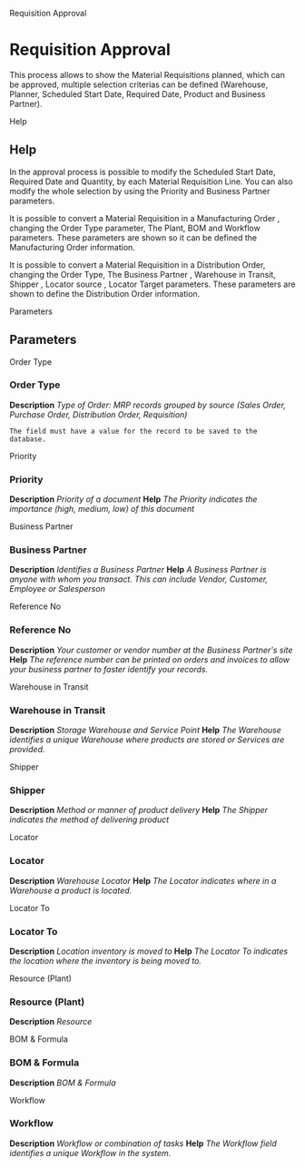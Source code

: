 
Requisition Approval
# Requisition Approval


This process allows to show the Material Requisitions planned,  which can be approved, multiple selection criterias can be defined (Warehouse, Planner, Scheduled Start Date, Required Date, Product and Business Partner).

Help
## Help


In the approval process is possible to modify the Scheduled Start Date, Required Date and  Quantity,  by each Material Requisition Line. You can also modify the whole selection by using the Priority and Business Partner parameters.


It is possible to convert a Material Requisition in  a Manufacturing Order , changing the Order Type parameter, The Plant, BOM and Workflow parameters. These parameters are shown so it can be defined the Manufacturing Order information.

It is possible to convert a Material Requisition in a Distribution Order, changing the Order Type, The Business Partner , Warehouse in Transit, Shipper ,  Locator source , Locator Target  parameters. These parameters are shown to define the Distribution Order information.


Parameters
## Parameters


Order Type
### Order Type

**Description**
 *Type of Order: MRP records grouped by source (Sales Order, Purchase Order, Distribution Order, Requisition)*

```
The field must have a value for the record to be saved to the database.
```
Priority
### Priority

**Description**
 *Priority of a document*
**Help**
 *The Priority indicates the importance (high, medium, low) of this document*

Business Partner
### Business Partner

**Description**
 *Identifies a Business Partner*
**Help**
 *A Business Partner is anyone with whom you transact.  This can include Vendor, Customer, Employee or Salesperson*

Reference No
### Reference No

**Description**
 *Your customer or vendor number at the Business Partner's site*
**Help**
 *The reference number can be printed on orders and invoices to allow your business partner to faster identify your records.*

Warehouse in Transit
### Warehouse in Transit

**Description**
 *Storage Warehouse and Service Point*
**Help**
 *The Warehouse identifies a unique Warehouse where products are stored or Services are provided.*

Shipper
### Shipper

**Description**
 *Method or manner of product delivery*
**Help**
 *The Shipper indicates the method of delivering product*

Locator
### Locator

**Description**
 *Warehouse Locator*
**Help**
 *The Locator indicates where in a Warehouse a product is located.*

Locator To
### Locator To

**Description**
 *Location inventory is moved to*
**Help**
 *The Locator To indicates the location where the inventory is being moved to.*

Resource (Plant)
### Resource (Plant)

**Description**
 *Resource*

BOM & Formula
### BOM & Formula

**Description**
 *BOM & Formula*

Workflow
### Workflow

**Description**
 *Workflow or combination of tasks*
**Help**
 *The Workflow field identifies a unique Workflow in the system.*

